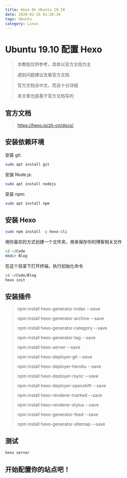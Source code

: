 ```yaml
---
title: Hexo On Ubuntu 19.10
date: 2020-02-16 01:26:34
tags: Ubuntu
category: Linux
---
```

# Ubuntu 19.10 配置 Hexo

> 本教程仅供参考，具体以官方文档为主
>
> 遇到问题建议去看官方文档
>
> 官方文档全中文，而且十分详细
>
> 本文章也是基于官方文档写的

## 官方文档

> https://hexo.io/zh-cn/docs/

## 安装依赖环境

安装 git:

```bash
sudo apt install git
```

安装 Node.js:

```bash
sudo apt install nodejs
```

安装 npm:

```bash
sudo apt install npm
```

## 安装 Hexo

```bash
sudo npm install -g hexo-cli
```

用你喜欢的方式创建一个文件夹，用来保存你的博客相关文件

```bash
cd ~/Code
mkdir Blog
```

在这个目录下打开终端，执行初始化命令

```bash
cd ~/Code/Blog
hexo init
```

## 安装插件

> npm install hexo-generator-index --save
>
> npm install hexo-generator-archive --save
>
> npm install hexo-generator-category --save
>
> npm install hexo-generator-tag --save
>
> npm install hexo-server --save
>
> npm install hexo-deployer-git --save
>
> npm install hexo-deployer-heroku --save
>
> npm install hexo-deployer-rsync --save
>
> npm install hexo-deployer-openshift --save
>
> npm install hexo-renderer-marked --save
>
> npm install hexo-renderer-stylus --save
>
> npm install hexo-generator-feed --save
>
> npm install hexo-generator-sitemap --save

## 测试

```bash
hexo server
```

## 开始配置你的站点吧！